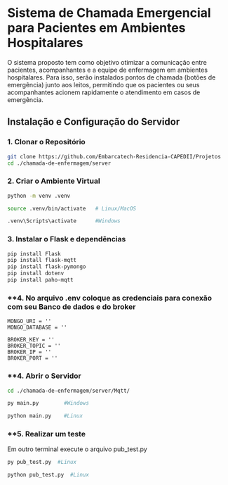 # Sistema de Chamada Emergencial para Pacientes em Ambientes Hospitalares

O sistema proposto tem como objetivo otimizar a comunicação entre pacientes, acompanhantes e a equipe de enfermagem em ambientes hospitalares. Para isso, serão instalados pontos de chamada (botões de emergência) junto aos leitos, permitindo que os pacientes ou seus acompanhantes acionem rapidamente o atendimento em casos de emergência.


## **Instalação e Configuração do Servidor**

### **1. Clonar o Repositório**

```bash
git clone https://github.com/Embarcatech-Residencia-CAPEDII/Projetos
cd ./chamada-de-enfermagem/server
```

### **2. Criar o Ambiente Virtual**
```bash
python -m venv .venv
```

```bash
source .venv/bin/activate   # Linux/MacOS
```

```bash
.venv\Scripts\activate      #Windows
```

### **3. Instalar o Flask e dependências**
```bash
pip install Flask
pip install flask-mqtt
pip install flask-pymongo
pip install dotenv
pip install paho-mqtt
```
### **4. No arquivo .env coloque as credenciais para conexão com seu Banco de dados e do broker 
```
MONGO_URI = ''
MONGO_DATABASE = ''

BROKER_KEY = ''
BROKER_TOPIC = ''
BROKER_IP = ''
BROKER_PORT = ''
```

### **4. Abrir o Servidor 
```bash
cd ./chamada-de-enfermagem/server/Mqtt/
```
```bash
py main.py        #Windows
```
```bash
python main.py    #Linux
```

### **5. Realizar um teste
Em outro terminal execute o arquivo pub_test.py
```bash
py pub_test.py  #Linux
```
```bash
python pub_test.py  #Linux
```

